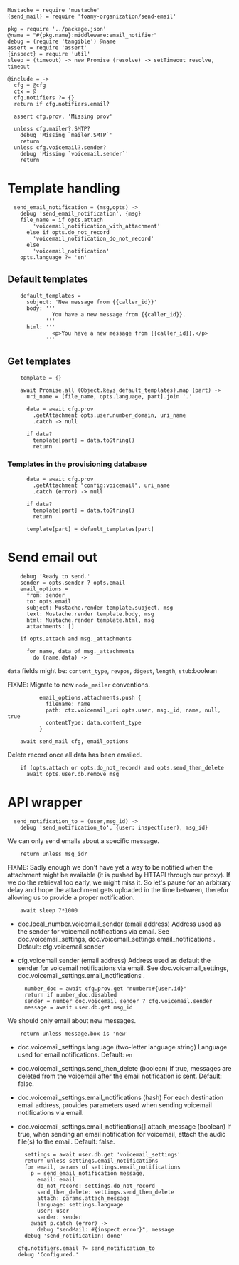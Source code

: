     Mustache = require 'mustache'
    {send_mail} = require 'foamy-organization/send-email'

    pkg = require '../package.json'
    @name = "#{pkg.name}:middleware:email_notifier"
    debug = (require 'tangible') @name
    assert = require 'assert'
    {inspect} = require 'util'
    sleep = (timeout) -> new Promise (resolve) -> setTimeout resolve, timeout

    @include = ->
      cfg = @cfg
      ctx = @
      cfg.notifiers ?= {}
      return if cfg.notifiers.email?

      assert cfg.prov, 'Missing prov'

      unless cfg.mailer?.SMTP?
        debug 'Missing `mailer.SMTP`'
        return
      unless cfg.voicemail?.sender?
        debug 'Missing `voicemail.sender`'
        return

Template handling
=================

      send_email_notification = (msg,opts) ->
        debug 'send_email_notification', {msg}
        file_name = if opts.attach
            'voicemail_notification_with_attachment'
          else if opts.do_not_record
            'voicemail_notification_do_not_record'
          else
            'voicemail_notification'
        opts.language ?= 'en'

Default templates
-----------------

        default_templates =
          subject: 'New message from {{caller_id}}'
          body: '''
                  You have a new message from {{caller_id}}.
                '''
          html: '''
                  <p>You have a new message from {{caller_id}}.</p>
                '''

Get templates
-------------

        template = {}

        await Promise.all (Object.keys default_templates).map (part) ->
          uri_name = [file_name, opts.language, part].join '.'

          data = await cfg.prov
            .getAttachment opts.user.number_domain, uri_name
            .catch -> null

          if data?
            template[part] = data.toString()
            return

### Templates in the provisioning database

          data = await cfg.prov
            .getAttachment "config:voicemail", uri_name
            .catch (error) -> null

          if data?
            template[part] = data.toString()
            return

          template[part] = default_templates[part]

Send email out
==============

        debug 'Ready to send.'
        sender = opts.sender ? opts.email
        email_options =
          from: sender
          to: opts.email
          subject: Mustache.render template.subject, msg
          text: Mustache.render template.body, msg
          html: Mustache.render template.html, msg
          attachments: []

        if opts.attach and msg._attachments

          for name, data of msg._attachments
            do (name,data) ->

`data` fields might be: `content_type`, `revpos`, `digest`, `length`, `stub`:boolean

FIXME: Migrate to new `node_mailer` conventions.

              email_options.attachments.push {
                filename: name
                path: ctx.voicemail_uri opts.user, msg._id, name, null, true
                contentType: data.content_type
              }

        await send_mail cfg, email_options

Delete record once all data has been emailed.

        if (opts.attach or opts.do_not_record) and opts.send_then_delete
          await opts.user.db.remove msg

API wrapper
===========

      send_notification_to = (user,msg_id) ->
        debug 'send_notification_to', {user: inspect(user), msg_id}

We can only send emails about a specific message.

        return unless msg_id?

FIXME: Sadly enough we don't have yet a way to be notified when the attachment might be available (it is pushed by HTTAPI through our proxy). If we do the retrieval too early, we might miss it. So let's pause for an arbitrary delay and hope the attachment gets uploaded in the time between, therefor allowing us to provide a proper notification.

        await sleep 7*1000

* doc.local_number.voicemail_sender (email address) Address used as the sender for voicemail notifications via email. See doc.voicemail_settings, doc.voicemail_settings.email_notifications . Default: cfg.voicemail.sender
* cfg.voicemail.sender (email address) Address used as default the sender for voicemail notifications via email. See doc.voicemail_settings, doc.voicemail_settings.email_notifications .

        number_doc = await cfg.prov.get "number:#{user.id}"
        return if number_doc.disabled
        sender = number_doc.voicemail_sender ? cfg.voicemail.sender
        message = await user.db.get msg_id

We should only email about new messages.

        return unless message.box is 'new'

* doc.voicemail_settings.language (two-letter language string) Language used for email notifications. Default: `en`
* doc.voicemail_settings.send_then_delete (boolean) If true, messages are deleted from the voicemail after the email notification is sent. Default: false.
* doc.voicemail_settings.email_notifications (hash) For each destination email address, provides parameters used when sending voicemail notifications via email.
* doc.voicemail_settings.email_notifications[].attach_message (boolean) If true, when sending an email notification for voicemail, attach the audio file(s) to the email. Default: false.

        settings = await user.db.get 'voicemail_settings'
        return unless settings.email_notifications
        for email, params of settings.email_notifications
          p = send_email_notification message,
            email: email
            do_not_record: settings.do_not_record
            send_then_delete: settings.send_then_delete
            attach: params.attach_message
            language: settings.language
            user: user
            sender: sender
          await p.catch (error) ->
            debug "sendMail: #{inspect error}", message
        debug 'send_notification: done'

      cfg.notifiers.email ?= send_notification_to
      debug 'Configured.'
